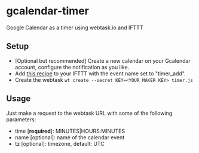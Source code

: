 # gcalendar-timer
Google Calendar as a timer using webtask.io and IFTTT

## Setup

- [Optional but recommended] Create a new calendar on your Gcalendar account, configure the notification as you like.
- Add [this recipe](https://ifttt.com/recipes/376452-forward-post-request-with-quick-add-to-google-calendar) to your IFTTT with the event name set to "timer_add".
- Create the webtask `wt create --secret KEY=<YOUR MAKER KEY> timer.js`

## Usage

Just make a request to the webtask URL with some of the following parameters:

- time [**required**]: MINUTES|HOURS:MINUTES
- name [optional]: name of the calendar event
- tz   [optional]: timezone, default: UTC

